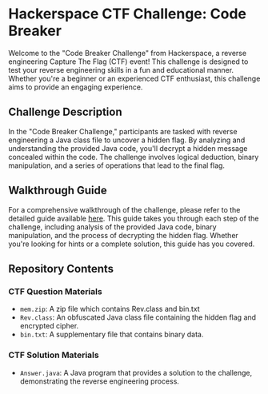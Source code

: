 # Hackerspace CTF Challenge: Code Breaker

Welcome to the "Code Breaker Challenge" from Hackerspace, a reverse engineering Capture The Flag (CTF) event! This challenge is designed to test your reverse engineering skills in a fun and educational manner. Whether you're a beginner or an experienced CTF enthusiast, this challenge aims to provide an engaging experience.

## Challenge Description

In the "Code Breaker Challenge," participants are tasked with reverse engineering a Java class file to uncover a hidden flag. By analyzing and understanding the provided Java code, you'll decrypt a hidden message concealed within the code. The challenge involves logical deduction, binary manipulation, and a series of operations that lead to the final flag.

## Walkthrough Guide

For a comprehensive walkthrough of the challenge, please refer to the detailed guide available [here](https://docs.google.com/document/d/1AhiWd5OOACLGGwq52y7lUXFdvJhHCPmMq9VHIXKDNas/edit). This guide takes you through each step of the challenge, including analysis of the provided Java code, binary manipulation, and the process of decrypting the hidden flag. Whether you're looking for hints or a complete solution, this guide has you covered.

## Repository Contents

### CTF Question Materials
- `mem.zip`: A zip file which contains Rev.class and bin.txt
- `Rev.class`: An obfuscated Java class file containing the hidden flag and encrypted cipher.
- `bin.txt`: A supplementary file that contains binary data.

### CTF Solution Materials
- `Answer.java`: A Java program that provides a solution to the challenge, demonstrating the reverse engineering process.

